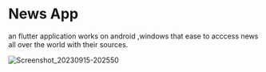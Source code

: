 # News App

an flutter application works on android ,windows that ease to acccess news all over the world with their sources.

![Screenshot_20230915-202550](https://github.com/A7mad7sn/news_app/assets/104373773/2ddd7c43-c250-4cb7-8f25-cdd3fb0219fd)
